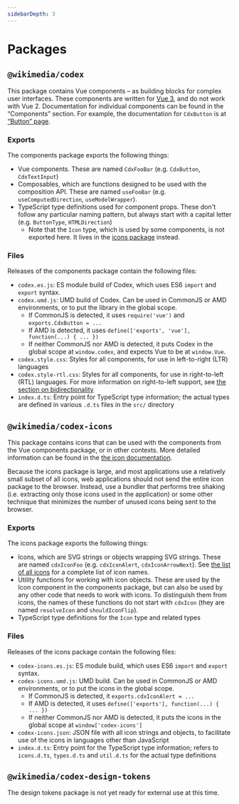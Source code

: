 ```yaml
---
sidebarDepth: 3
---
```

# Packages

## `@wikimedia/codex`
This package contains Vue components – as building blocks for complex user interfaces.
These components are written for [Vue 3](https://v3.vuejs.org/), and do not work with Vue 2.
Documentation for individual components can be found in the “Components” section.
For example, the documentation for `CdxButton` is at [“Button” page](../components/demos/button.md).

### Exports
The components package exports the following things:
- Vue components. These are named `CdxFooBar` (e.g. `CdxButton`, `CdxTextInput`)
- Composables, which are functions designed to be used with the composition API. These are named
  `useFooBar` (e.g. `useComputedDirection`, `useModelWrapper`).
- TypeScript type definitions used for component props. These don't follow any particular naming
  pattern, but always start with a capital letter (e.g. `ButtonType`, `HTMLDirection`)
    - Note that the `Icon` type, which is used by some components, is not exported here.
      It lives in the [icons package](#wikimedia-codex-icons) instead.

### Files
Releases of the components package contain the following files:
- `codex.es.js`: ES module build of Codex, which uses ES6 `import` and `export` syntax.
- `codex.umd.js`: UMD build of Codex. Can be used in CommonJS or AMD environments, or to put
  the library in the global scope.
  - If CommonJS is detected, it uses `require('vue')` and `exports.CdxButton = ...`
  - If AMD is detected, it uses `define(['exports', 'vue'], function(...) { ... })`
  - If neither CommonJS nor AMD is detected, it puts Codex in the global scope at `window.codex`,
    and expects Vue to be at `window.Vue`.
- `codex.style.css`: Styles for all components, for use in left-to-right (LTR) languages
- `codex.style-rtl.css`: Styles for all components, for use in right-to-left (RTL) languages.
  For more information on right-to-left support, see [the section on bidirectionality](./usage.md#bidirectionality-support)
- `index.d.ts`: Entry point for TypeScript type information; the actual types are defined in
  various `.d.ts` files in the `src/` directory

## `@wikimedia/codex-icons`
This package contains icons that can be used with the components from the Vue components package,
or in other contexts. More detailed information can be found in the
[the icon documentation](../icons/overview.md).

Because the icons package is large, and most applications use a relatively small subset of all icons,
web applications should not send the entire icon package to the browser. Instead, use a bundler that
performs tree shaking (i.e. extracting only those icons used in the application) or some other
technique that minimizes the number of unused icons being sent to the browser.

### Exports
The icons package exports the following things:
- Icons, which are SVG strings or objects wrapping SVG strings. These are named `cdxIconFoo`
  (e.g. `cdxIconAlert`, `cdxIconArrowNext`). See [the list of all icons](../icons/all-icons.md)
  for a complete list of icon names.
- Utility functions for working with icon objects. These are used by the Icon component in the
  components package, but can also be used by any other code that needs to work with icons. To
  distinguish them from icons, the names of these functions do not start with `cdxIcon` (they are
  named `resolveIcon` and `shouldIconFlip`).
- TypeScript type definitions for the `Icon` type and related types

### Files
Releases of the icons package contain the following files:
- `codex-icons.es.js`: ES module build, which uses ES6 `import` and `export` syntax.
- `codex-icons.umd.js`: UMD build. Can be used in CommonJS or AMD environments, or to put the
  icons in the global scope.
  - If CommonJS is detected, it `exports.cdxIconAlert = ...`
  - If AMD is detected, it uses `define(['exports'], function(...) { ... })`
  - If neither CommonJS nor AMD is detected, it puts the icons in the global scope at
    `window['codex-icons']`
- `codex-icons.json`: JSON file with all icon strings and objects, to facilitate use of the icons
  in languages other than JavaScript
- `index.d.ts`: Entry point for the TypeScript type information; refers to `icons.d.ts`, `types.d.ts`
  and `util.d.ts` for the actual type definitions

## `@wikimedia/codex-design-tokens`
The design tokens package is not yet ready for external use at this time.
